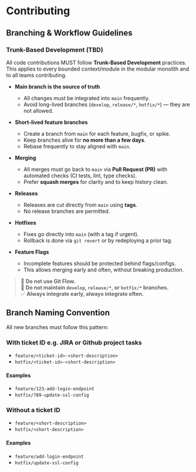 # Contributing

## Branching & Workflow Guidelines

### Trunk-Based Development (TBD)

All code contributions MUST follow **Trunk-Based Development** practices.  
This applies to every bounded context/module in the modular monolith and to all teams contributing.

- **Main branch is the source of truth**  
  - All changes must be integrated into `main` frequently.  
  - Avoid long-lived branches (`develop`, `release/*`, `hotfix/*`) — they are not allowed.  

- **Short-lived feature branches**  
  - Create a branch from `main` for each feature, bugfix, or spike.  
  - Keep branches alive for **no more than a few days**.  
  - Rebase frequently to stay aligned with `main`.  

- **Merging**  
  - All merges must go back to `main` via **Pull Request (PR)** with automated checks (CI tests, lint, type checks).  
  - Prefer **squash merges** for clarity and to keep history clean.  

- **Releases**  
  - Releases are cut directly from `main` using **tags**.  
  - No release branches are permitted.  

- **Hotfixes**  
  - Fixes go directly into `main` (with a tag if urgent).  
  - Rollback is done via `git revert` or by redeploying a prior tag.  

- **Feature Flags**  
  - Incomplete features should be protected behind flags/configs.  
  - This allows merging early and often, without breaking production.  

> 🚫 **Do not use Git Flow.**  
> 🚫 **Do not maintain `develop`, `release/*`, or `hotfix/*` branches.**  
> ✅ **Always integrate early, always integrate often.**

## Branch Naming Convention

All new branches must follow this pattern:

### With ticket ID e.g. JIRA or Github project tasks
- `feature/<ticket-id>-<short-description>`
- `hotfix/<ticket-id>-<short-description>`

#### Examples
- `feature/123-add-login-endpoint`
- `hotfix/789-update-ssl-config`

### Without a ticket ID
- `feature/<short-description>`
- `hotfix/<short-description>`

#### Examples
- `feature/add-login-endpoint`
- `hotfix/update-ssl-config`
